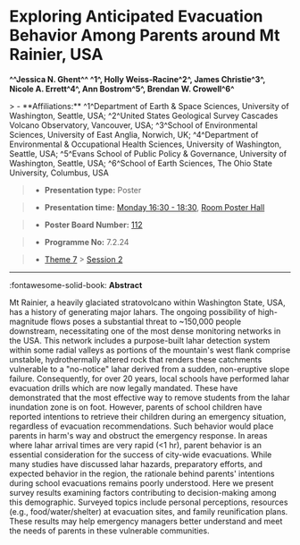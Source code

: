 # Exploring Anticipated Evacuation Behavior Among Parents around Mt Rainier, USA

**^^Jessica N. Ghent^^ ^1^, Holly Weiss-Racine^2^, James Christie^3^, Nicole A. Errett^4^, Ann Bostrom^5^, Brendan W. Crowell^6^**

<!-- more -->> - **Affiliations:** ^1^Department of Earth & Space Sciences, University of Washington, Seattle, USA; ^2^United States Geological Survey Cascades Volcano Observatory, Vancouver, USA; ^3^School of Environmental Sciences, University of East Anglia, Norwich, UK; ^4^Department of Environmental & Occupational Health Sciences, University of Washington, Seattle, USA; ^5^Evans School of Public Policy & Governance, University of Washington, Seattle, USA; ^6^School of Earth Sciences, The Ohio State University, Columbus, USA

> - **Presentation type:** Poster

> - **Presentation time:** [Monday 16:30 - 18:30](../sessions_comparison.md#__tabbed_1_6), [Room Poster Hall](../maps_venue.md#__tabbed_1_1)

> - **Poster Board Number:** [112](../map_poster_boards.md#monday)

> - **Programme No:** 7.2.24

> - [Theme 7](../theme7.md) > [Session 2](../sessions/session-7-2.md)

--- 

:fontawesome-solid-book: **Abstract**

Mt Rainier, a heavily glaciated stratovolcano within Washington State, USA, has a history of generating major lahars. The ongoing possibility of high-magnitude flows poses a substantial threat to ~150,000 people downstream, necessitating one of the most dense monitoring networks in the USA. This network includes a purpose-built lahar detection system within some radial valleys as portions of the mountain's west flank comprise unstable, hydrothermally altered rock that renders these catchments vulnerable to a "no-notice" lahar derived from a sudden, non-eruptive slope failure. Consequently, for over 20 years, local schools have performed lahar evacuation drills which are now legally mandated. These have demonstrated that the most effective way to remove students from the lahar inundation zone is on foot. However, parents of school children have reported intentions to retrieve their children during an emergency situation, regardless of evacuation recommendations. Such behavior would place parents in harm's way and obstruct the emergency response. In areas where lahar arrival times are very rapid (<1 hr), parent behavior is an essential consideration for the success of city-wide evacuations.
While many studies have discussed lahar hazards, preparatory efforts, and expected behavior in the region, the rationale behind parents' intentions during school evacuations remains poorly understood. Here we present survey results examining factors contributing to decision-making among this demographic. Surveyed topics include personal perceptions, resources (e.g., food/water/shelter) at evacuation sites, and family reunification plans. These results may help emergency managers better understand and meet the needs of parents in these vulnerable communities.

